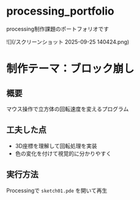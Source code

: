 # processing_portfolio
processing制作課題のポートフォリオです

![](/スクリーンショット 2025-09-25 140424.png)

# 制作テーマ：ブロック崩し
## 概要
マウス操作で立方体の回転速度を変えるプログラム
## 工夫した点
- 3D座標を理解して回転処理を実装
- 色の変化を付けて視覚的に分かりやすく
## 実行方法
Processingで `sketch01.pde` を開いて再生
